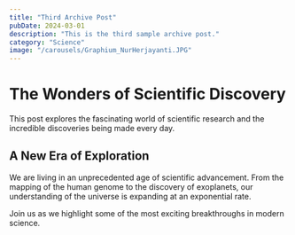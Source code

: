 ```yaml
---
title: "Third Archive Post"
pubDate: 2024-03-01
description: "This is the third sample archive post."
category: "Science"
image: "/carousels/Graphium_NurHerjayanti.JPG"
---
```


# The Wonders of Scientific Discovery

This post explores the fascinating world of scientific research and the incredible discoveries being made every day.

## A New Era of Exploration

We are living in an unprecedented age of scientific advancement. From the mapping of the human genome to the discovery of exoplanets, our understanding of the universe is expanding at an exponential rate.

Join us as we highlight some of the most exciting breakthroughs in modern science.
